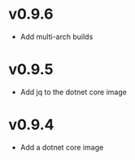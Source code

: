 # v0.9.6

- Add multi-arch builds

# v0.9.5

- Add jq to the dotnet core image

# v0.9.4

- Add a dotnet core image